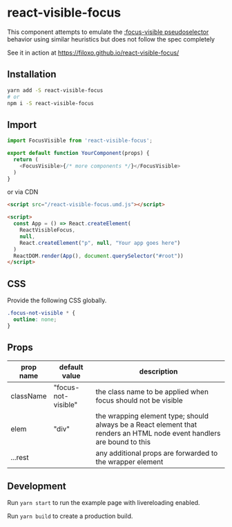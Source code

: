 # react-visible-focus

This component attempts to emulate the [:focus-visible pseudoselector](https://developer.mozilla.org/en-US/docs/Web/CSS/:focus-visible) behavior using similar heuristics but does not follow the spec completely

See it in action at https://filoxo.github.io/react-visible-focus/

## Installation

```sh
yarn add -S react-visible-focus
# or
npm i -S react-visible-focus
```

## Import

```js
import FocusVisible from 'react-visible-focus';

export default function YourComponent(props) {
  return (
    <FocusVisible>{/* more components */}</FocusVisible>
  )
}
```

or via CDN

```html
<script src="/react-visible-focus.umd.js"></script>

<script>
  const App = () => React.createElement(
    ReactVisibleFocus,
    null,
    React.createElement("p", null, "Your app goes here")  
  )
  ReactDOM.render(App(), document.querySelector("#root"))
</script>
```

## CSS

Provide the following CSS globally. 

```css
.focus-not-visible * {
  outline: none;
}
```

## Props

| prop name | default value | description |
|---|---|---|
| className | "focus-not-visible" | the class name to be applied when focus should not be visible |
| elem | "div" | the wrapping element type; should always be a React element that renders an HTML node event handlers are bound to this |
| ...rest | | any additional props are forwarded to the wrapper element |

## Development 

Run `yarn start` to run the example page with livereloading enabled.

Run `yarn build` to create a production build.
